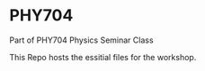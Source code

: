 # PHY704
Part of PHY704 Physics Seminar Class

This Repo hosts the essitial files for the workshop.

